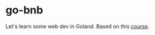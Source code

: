 # go-bnb 

Let's learn some web dev in Goland.
Based on this [course](https://www.udemy.com/course/building-modern-web-applications-with-go/).